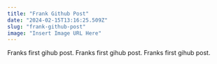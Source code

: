 ```yaml
---
title: "Frank Github Post"
date: "2024-02-15T13:16:25.509Z"
slug: "frank-github-post"
image: "Insert Image URL Here"
---
```


Franks first gihub post.
Franks first gihub post.
Franks first gihub post.

